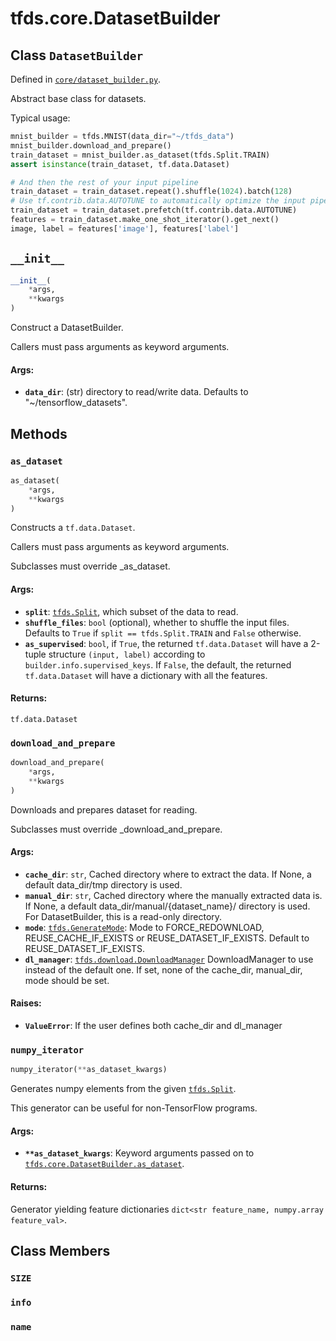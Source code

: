 <div itemscope itemtype="http://developers.google.com/ReferenceObject">
<meta itemprop="name" content="tfds.core.DatasetBuilder" />
<meta itemprop="path" content="Stable" />
<meta itemprop="property" content="__init__"/>
<meta itemprop="property" content="as_dataset"/>
<meta itemprop="property" content="download_and_prepare"/>
<meta itemprop="property" content="numpy_iterator"/>
<meta itemprop="property" content="SIZE"/>
<meta itemprop="property" content="info"/>
<meta itemprop="property" content="name"/>
</div>

# tfds.core.DatasetBuilder

## Class `DatasetBuilder`





Defined in [`core/dataset_builder.py`](https://github.com/tensorflow/datasets/tree/master/tensorflow_datasets/core/dataset_builder.py).

Abstract base class for datasets.

Typical usage:

```python
mnist_builder = tfds.MNIST(data_dir="~/tfds_data")
mnist_builder.download_and_prepare()
train_dataset = mnist_builder.as_dataset(tfds.Split.TRAIN)
assert isinstance(train_dataset, tf.data.Dataset)

# And then the rest of your input pipeline
train_dataset = train_dataset.repeat().shuffle(1024).batch(128)
# Use tf.contrib.data.AUTOTUNE to automatically optimize the input pipeline
train_dataset = train_dataset.prefetch(tf.contrib.data.AUTOTUNE)
features = train_dataset.make_one_shot_iterator().get_next()
image, label = features['image'], features['label']
```

<h2 id="__init__"><code>__init__</code></h2>

``` python
__init__(
    *args,
    **kwargs
)
```

Construct a DatasetBuilder.

Callers must pass arguments as keyword arguments.

#### Args:

* <b>`data_dir`</b>: (str) directory to read/write data. Defaults to
    "~/tensorflow_datasets".



## Methods

<h3 id="as_dataset"><code>as_dataset</code></h3>

``` python
as_dataset(
    *args,
    **kwargs
)
```

Constructs a `tf.data.Dataset`.

Callers must pass arguments as keyword arguments.

Subclasses must override _as_dataset.

#### Args:

* <b>`split`</b>: <a href="../../tfds/Split.md"><code>tfds.Split</code></a>, which subset of the data to read.
* <b>`shuffle_files`</b>: `bool` (optional), whether to shuffle the input files.
    Defaults to `True` if `split == tfds.Split.TRAIN` and `False` otherwise.
* <b>`as_supervised`</b>: `bool`, if `True`, the returned `tf.data.Dataset`
    will have a 2-tuple structure `(input, label)` according to
    `builder.info.supervised_keys`. If `False`, the default,
    the returned `tf.data.Dataset` will have a dictionary with all the
    features.


#### Returns:

`tf.data.Dataset`

<h3 id="download_and_prepare"><code>download_and_prepare</code></h3>

``` python
download_and_prepare(
    *args,
    **kwargs
)
```

Downloads and prepares dataset for reading.

Subclasses must override _download_and_prepare.

#### Args:

* <b>`cache_dir`</b>: `str`, Cached directory where to extract the data. If None,
    a default data_dir/tmp directory is used.
* <b>`manual_dir`</b>: `str`, Cached directory where the manually extracted data is.
    If None, a default data_dir/manual/{dataset_name}/ directory is used.
    For DatasetBuilder, this is a read-only directory.
* <b>`mode`</b>: <a href="../../tfds/download/GenerateMode.md"><code>tfds.GenerateMode</code></a>: Mode to FORCE_REDOWNLOAD, REUSE_CACHE_IF_EXISTS
    or REUSE_DATASET_IF_EXISTS. Default to REUSE_DATASET_IF_EXISTS.
* <b>`dl_manager`</b>: <a href="../../tfds/download/DownloadManager.md"><code>tfds.download.DownloadManager</code></a> DownloadManager to use
   instead of the default one. If set, none of the cache_dir, manual_dir,
   mode should be set.


#### Raises:

* <b>`ValueError`</b>: If the user defines both cache_dir and dl_manager

<h3 id="numpy_iterator"><code>numpy_iterator</code></h3>

``` python
numpy_iterator(**as_dataset_kwargs)
```

Generates numpy elements from the given <a href="../../tfds/Split.md"><code>tfds.Split</code></a>.

This generator can be useful for non-TensorFlow programs.

#### Args:

* <b>`**as_dataset_kwargs`</b>: Keyword arguments passed on to
    <a href="../../tfds/core/DatasetBuilder.md#as_dataset"><code>tfds.core.DatasetBuilder.as_dataset</code></a>.


#### Returns:

Generator yielding feature dictionaries
`dict<str feature_name, numpy.array feature_val>`.



## Class Members

<h3 id="SIZE"><code>SIZE</code></h3>

<h3 id="info"><code>info</code></h3>

<h3 id="name"><code>name</code></h3>

